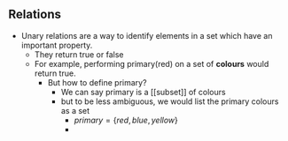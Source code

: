 ## Relations
- Unary relations are a way to identify elements in a set which have an important property.
	- They return true or false
	- For example, performing primary(red) on a set of **colours** would return true.
		- But how to define primary?
			- We can say primary is a [[subset]] of colours
			- but to be less ambiguous, we would list the primary colours as a set
				- $primary= \{red, blue, yellow\}$
				- 